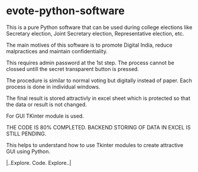 # evote-python-software

This is a pure Python software that can be used during college elections like Secretary election, Joint Secretary election, Representative election, etc.

The main motives of this software is to promote Digital India, reduce malpractices and maintain confidentiality.

This requires admin password at the 1st step. The process cannot be clossed untill the secret transparent button is pressed.

The procedure is similar to normal voting but digitally instead of paper.
Each process is done in individual windows.

The final result is stored attractivly in excel sheet which is protected so that the data or result is not changed.

For GUI TKinter module is used.

THE CODE IS 80% COMPLETED. BACKEND STORING OF DATA IN EXCEL IS STILL PENDING. 

This helps to understand how to use Tkinter modules to create attractive GUI using Python.

|..Explore. Code. Explore..|

